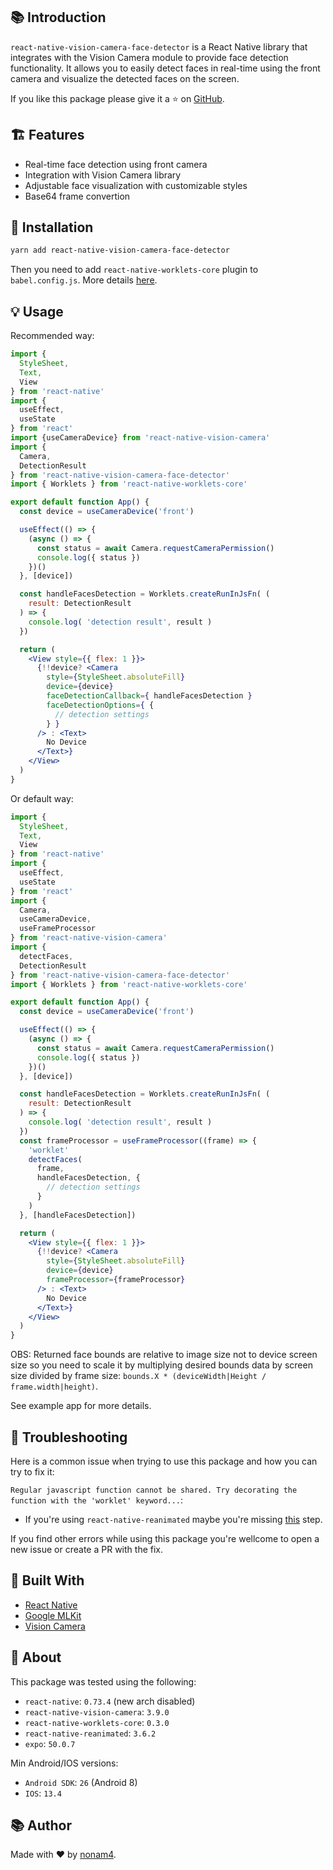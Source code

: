 ## 📚 Introduction

`react-native-vision-camera-face-detector` is a React Native library that integrates with the Vision Camera module to provide face detection functionality. It allows you to easily detect faces in real-time using the front camera and visualize the detected faces on the screen.

If you like this package please give it a ⭐ on [GitHub](https://github.com/nonam4/react-native-vision-camera-face-detector).

## 🏗️ Features

- Real-time face detection using front camera
- Integration with Vision Camera library
- Adjustable face visualization with customizable styles
- Base64 frame convertion

## 🧰 Installation

```bash
yarn add react-native-vision-camera-face-detector
```

Then you need to add `react-native-worklets-core` plugin to `babel.config.js`. More details [here](https://react-native-vision-camera.com/docs/guides/frame-processors#react-native-worklets-core).

## 💡 Usage

Recommended way:
```jsx
import { 
  StyleSheet, 
  Text, 
  View 
} from 'react-native'
import { 
  useEffect, 
  useState 
} from 'react'
import {useCameraDevice} from 'react-native-vision-camera'
import {
  Camera,
  DetectionResult
} from 'react-native-vision-camera-face-detector'
import { Worklets } from 'react-native-worklets-core'

export default function App() {
  const device = useCameraDevice('front')

  useEffect(() => {
    (async () => {
      const status = await Camera.requestCameraPermission()
      console.log({ status })
    })()
  }, [device])

  const handleFacesDetection = Worklets.createRunInJsFn( (
    result: DetectionResult
  ) => { 
    console.log( 'detection result', result )
  })

  return (
    <View style={{ flex: 1 }}>
      {!!device? <Camera
        style={StyleSheet.absoluteFill}
        device={device}
        faceDetectionCallback={ handleFacesDetection }
        faceDetectionOptions={ {
          // detection settings
        } }
      /> : <Text>
        No Device
      </Text>}
    </View>
  )
}
```

Or default way:
```jsx
import { 
  StyleSheet, 
  Text, 
  View 
} from 'react-native'
import { 
  useEffect, 
  useState 
} from 'react'
import {
  Camera,
  useCameraDevice,
  useFrameProcessor
} from 'react-native-vision-camera'
import { 
  detectFaces,
  DetectionResult 
} from 'react-native-vision-camera-face-detector'
import { Worklets } from 'react-native-worklets-core'

export default function App() {
  const device = useCameraDevice('front')

  useEffect(() => {
    (async () => {
      const status = await Camera.requestCameraPermission()
      console.log({ status })
    })()
  }, [device])

  const handleFacesDetection = Worklets.createRunInJsFn( (
    result: DetectionResult
  ) => { 
    console.log( 'detection result', result )
  })
  const frameProcessor = useFrameProcessor((frame) => {
    'worklet'
    detectFaces(
      frame,
      handleFacesDetection, {
        // detection settings
      }
    )
  }, [handleFacesDetection])

  return (
    <View style={{ flex: 1 }}>
      {!!device? <Camera
        style={StyleSheet.absoluteFill}
        device={device}
        frameProcessor={frameProcessor}
      /> : <Text>
        No Device
      </Text>}
    </View>
  )
}
```

OBS: Returned face bounds are relative to image size not to device screen size so you need to scale it by multiplying desired bounds data by screen size divided by frame size: `bounds.X * (deviceWidth|Height / frame.width|height)`.

See example app for more details.

## 🔧 Troubleshooting

Here is a common issue when trying to use this package and how you can try to fix it:

`Regular javascript function cannot be shared. Try decorating the function with the 'worklet' keyword...`:
- If you're using `react-native-reanimated` maybe you're missing [this](https://github.com/mrousavy/react-native-vision-camera/issues/1791#issuecomment-1892130378) step.

If you find other errors while using this package you're wellcome to open a new issue or create a PR with the fix.

## 👷 Built With

- [React Native](https://reactnative.dev/)
- [Google MLKit](https://developers.google.com/ml-kit)
- [Vision Camera](https://react-native-vision-camera.com/)

## 🔎 About

This package was tested using the following:

- `react-native`: `0.73.4` (new arch disabled)
- `react-native-vision-camera`: `3.9.0`
- `react-native-worklets-core`: `0.3.0`
- `react-native-reanimated`: `3.6.2`
- `expo`: `50.0.7`

Min Android/IOS versions:

- `Android SDK`: `26` (Android 8)
- `IOS`: `13.4`

## 📚 Author

Made with ❤️ by [nonam4](https://github.com/nonam4).

